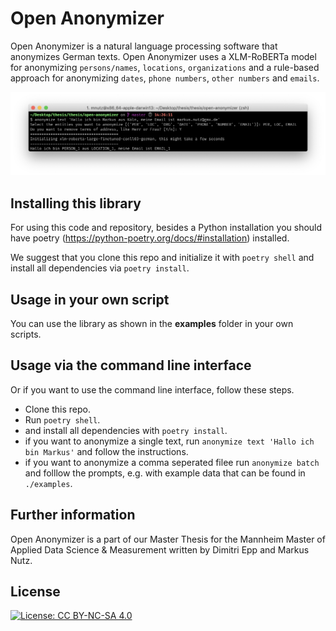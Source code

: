 # Open Anonymizer

Open Anonymizer is a natural language processing software that anonymizes German texts. Open Anonymizer uses a XLM-RoBERTa model for anonymizing `persons/names`, `locations`, `organizations` and a rule-based approach for anonymizing `dates`, `phone numbers`, `other numbers` and `emails`.

![Screenshot CLI](screenshot_cli_text.png?raw=true)


## Installing this library

For using this code and repository, besides a Python installation you should have poetry (https://python-poetry.org/docs/#installation) installed. 

We suggest that you clone this repo and initialize it with `poetry shell` and install all dependencies via `poetry install`. 

## Usage in your own script

You can use the library as shown in the **examples** folder in your own scripts.

## Usage via the command line interface

Or if you want to use the command line interface, follow these steps. 

* Clone this repo.
* Run `poetry shell`.
* and install all dependencies with `poetry install`.
* if you want to anonymize a single text, run `anonymize text 'Hallo ich bin Markus'` and follow the instructions.
* if you want to anonymize a comma seperated filee run `anonymize batch` and folllow the prompts, e.g. with example data that can be found in `./examples`.

## Further information

Open Anonymizer is a part of our Master Thesis for the Mannheim Master of Applied Data Science & Measurement written by Dimitri Epp and Markus Nutz.

## License 

[![License: CC BY-NC-SA 4.0](https://img.shields.io/badge/License-CC%20BY--NC--SA%204.0-lightgrey.svg)](https://creativecommons.org/licenses/by-nc-sa/4.0/)
